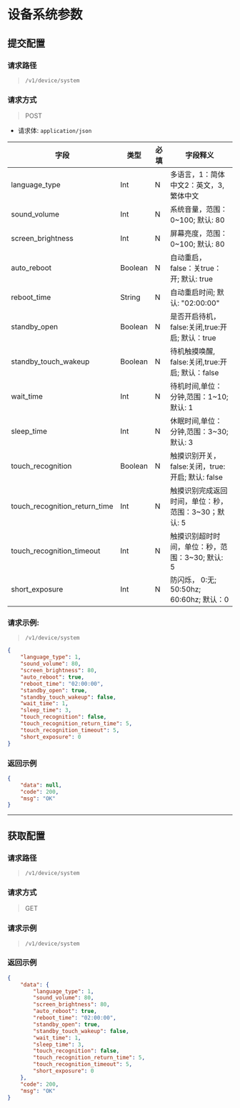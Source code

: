 # 设备系统参数

## 提交配置


### 请求路径

> `​/v1​/device​/system`

### 请求方式

> POST

- 请求体: `application/json`

| 字段                          | 类型    | 必填 | 字段释义                                            |
| ----------------------------- | ------- | ---- | --------------------------------------------------- |
| language_type                 | Int     | N    | 多语言，1：简体中文2：英文，3,繁体中文              |
| sound_volume                  | Int     | N    | 系统音量，范围：0~100; 默认: 80                     |
| screen_brightness             | Int     | N    | 屏幕亮度，范围：0~100; 默认: 80                     |
| auto_reboot                   | Boolean | N    | 自动重启，false：关true：开; 默认: true             |
| reboot_time                   | String  | N    | 自动重启时间; 默认: "02:00:00"                      |
| standby_open                  | Boolean | N    | 是否开启待机，false:关闭,true:开启; 默认：true      |
| standby_touch_wakeup          | Boolean | N    | 待机触摸唤醒, false:关闭,true:开启; 默认：false     |
| wait_time                     | Int     | N    | 待机时间,单位：分钟,范围：1~10; 默认: 1             |
| sleep_time                    | Int     | N    | 休眠时间,单位：分钟,范围：3~30; 默认: 3             |
| touch_recognition             | Boolean | N    | 触摸识别开关，false:关闭，true:开启; 默认: false    |
| touch_recognition_return_time | Int     | N    | 触摸识别完成返回时间，单位：秒，范围：3~30；默认: 5 |
| touch_recognition_timeout     | Int     | N    | 触摸识别超时时间，单位：秒，范围：3~30; 默认: 5     |
| short_exposure                | Int     | N    | 防闪烁， 0:无;  50:50hz;  60:60hz; 默认：0          |

### 请求示例:

> `​/v1​/device​/system`

```json
{
    "language_type": 1,
    "sound_volume": 80,
    "screen_brightness": 80,
    "auto_reboot": true,
    "reboot_time": "02:00:00",
    "standby_open": true,
    "standby_touch_wakeup": false,
    "wait_time": 1,
    "sleep_time": 3,
    "touch_recognition": false,
    "touch_recognition_return_time": 5,
    "touch_recognition_timeout": 5,
    "short_exposure": 0
}
```
### 返回示例

```json
{
    "data": null,
    "code": 200,
    "msg": "OK"
}
```

---

## 获取配置

### 请求路径

> `​/v1​/device​/system`

### 请求方式

> GET

### 请求示例

> `​/v1​/device​/system`

### 返回示例

```json
{
    "data": {
        "language_type": 1,
        "sound_volume": 80,
        "screen_brightness": 80,
        "auto_reboot": true,
        "reboot_time": "02:00:00",
        "standby_open": true,
        "standby_touch_wakeup": false,
        "wait_time": 1,
        "sleep_time": 3,
        "touch_recognition": false,
        "touch_recognition_return_time": 5,
        "touch_recognition_timeout": 5,
        "short_exposure": 0
    },
    "code": 200,
    "msg": "OK"
}
```

